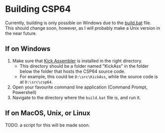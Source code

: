 # Building CSP64

Currently, building is only possible on Windows due to the [build.bat](build.bat) file. This should change soon, however, as I will probably make a Unix version in the near future.

## If on Windows

1. Make sure that [Kick Assembler](http://www.theweb.dk/KickAssembler/Main.html) is installed in the right directory.
    - This directory should be a folder named "KickAss" in the folder below the folder that hosts the CSP64 source code.
    - For example, this could be `D:\src\KickAss`, while the source code is at `D:\src\csp64`.
2. Open your favourite command line application (Command Prompt, Powershell)
3. Navigate to the directory where the `build.bat` file is, and run it.

## If on MacOS, Unix, or Linux

TODO. a script for this will be made soon.
